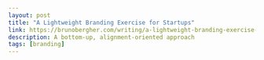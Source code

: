 ```yaml
---
layout: post
title: "A Lightweight Branding Exercise for Startups"
link: https://brunobergher.com/writing/a-lightweight-branding-exercise-for-startups.html
description: A bottom-up, alignment-oriented approach
tags: [branding]
---
```


